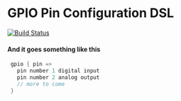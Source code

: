 GPIO Pin Configuration DSL
==========================
[![Build Status](https://travis-ci.org/jw3/gpiocfg.svg?branch=master)](https://travis-ci.org/jw3/gpiocfg)

#### And it goes something like this

```scala
 gpio { pin =>
   pin number 1 digital input
   pin number 2 analog output
   // more to come
 }
```
